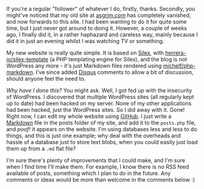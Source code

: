 If you're a regular "follower" of whatever I do, firstly, thanks. Secondly, you might've noticed that my old site at [asgrim.com](http://www.asgrim.com/) has completely vanished, and now forwards to this site. I had been wanting to do it for quite some time, but I just never got around to doing it. However, a couple of weeks ago, I finally did it, in a rather haphazard and careless way, mainly because I did it in just an evening whilst I was watching TV or something.

My new website is really quite simple. It is based on [Silex](http://silex.sensiolabs.org/), with [herrera-io/silex-template](https://packagist.org/packages/herrera-io/silex-template) (a PHP templating engine for Silex), and the blog is not WordPress any more - it's just Markdown files rendered using [michelf/php-markdown](https://github.com/michelf/php-markdown). I've since added [Disqus](http://disqus.com/) comments to allow a bit of discussion, should anyone feel the need to.

*Why have I done this?* You might ask. Well, I got fed up with the insecurity of WordPress. I discovered that multiple WordPress sites (all regularly kept up to date) had been hacked on my server. None of my other applications had been hacked, just the WordPress sites. So I did away with it. Gone! Right now, I can edit my whole website using [GitHub](https://github.com/). I just write a [Markdown](http://daringfireball.net/projects/markdown/) file in the posts folder of my site, and add it to the `posts.php` file, and *poof!* it appears on the website. I'm using databases less and less to do things, and this is just one example; why deal with the overheads and hassle of a database just to store text blobs, when you could easily just load them up from a `.md` flat file?

I'm sure there's plenty of improvements that I could make, and I'm sure when I find time I'll make them. For example, I know there is no RSS feed available of posts, something which I plan to do in the future. Any comments or ideas would be more than welcome in the comments below :)
